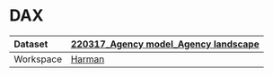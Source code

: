 



# DAX

|Dataset|[220317_Agency model_Agency landscape](./../220317_Agency-model_Agency-landscape.md)|
| :--- | :--- |
|Workspace|[Harman](../../Workspaces/Harman.md)|
